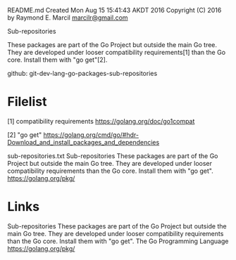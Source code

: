 README.md
Created Mon Aug 15 15:41:43 AKDT 2016
Copyright (C) 2016 by Raymond E. Marcil <marcilr@gmail.com>


Sub-repositories


These packages are part of the Go Project but outside the main Go tree.  They
are developed under looser compatibility requirements[1] than the Go core.
Install them with "go get"[2].


github: git-dev-lang-go-packages-sub-repositories



Filelist
========
[1] compatibility requirements
https://golang.org/doc/go1compat

[2] "go get"
https://golang.org/cmd/go/#hdr-Download_and_install_packages_and_dependencies

sub-repositories.txt
  Sub-repositories
  These packages are part of the Go Project but outside the main Go tree.
  They are developed under looser compatibility requirements than the
  Go core.  Install them with "go get".
  https://golang.org/pkg/


Links
=====
Sub-repositories
  These packages are part of the Go Project but outside the main Go tree.  They
  are developed under looser compatibility requirements than the Go core.
  Install them with "go get".
  The Go Programming Language
  https://golang.org/pkg/


